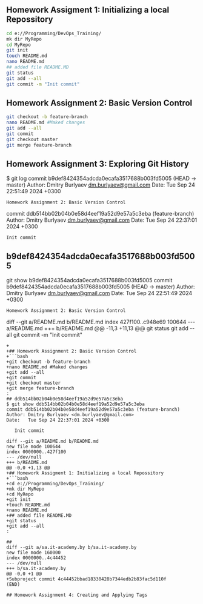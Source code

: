 ## Homework Assigment 1: Initializing a local Repossitory
```bash
cd e://Programming/DevOps_Training/
mk dir MyRepo
cd MyRepo
git init
touch README.md
nano README.md
## added file README.MD
git status
git add --all
git commit -m "Init commit"
```

## Homework Assignment 2: Basic Version Control
```bash
git checkout -b feature-branch
nano README.md #Maked changes
git add --all
git commit
git checkout master
git merge feature-branch
```

## Homework Assignment 3: Exploring Git History
$ git log
commit b9def8424354adcda0ecafa3517688b003fd5005 (HEAD -> master)
Author: Dmitry Burlyaev <dm.burlyaev@gmail.com>
Date:   Tue Sep 24 22:51:49 2024 +0300

    Homework Assignment 2: Basic Version Control

commit ddb514bb02b04b0e58d4eef19a52d9e57a5c3eba (feature-branch)
Author: Dmitry Burlyaev <dm.burlyaev@gmail.com>
Date:   Tue Sep 24 22:37:01 2024 +0300

    Init commit

## b9def8424354adcda0ecafa3517688b003fd5005

 git show b9def8424354adcda0ecafa3517688b003fd5005
commit b9def8424354adcda0ecafa3517688b003fd5005 (HEAD -> master)
Author: Dmitry Burlyaev <dm.burlyaev@gmail.com>
Date:   Tue Sep 24 22:51:49 2024 +0300

    Homework Assignment 2: Basic Version Control

diff --git a/README.md b/README.md
index 427f100..c948e69 100644
--- a/README.md
+++ b/README.md
@@ -11,3 +11,13 @@ git status
 git add --all
 git commit -m "Init commit"
 ```
+
+## Homework Assignment 2: Basic Version Control
+```bash
+git checkout -b feature-branch
+nano README.md #Maked changes
+git add --all
+git commit
+git checkout master
+git merge feature-branch
:
## ddb514bb02b04b0e58d4eef19a52d9e57a5c3eba
$ git show ddb514bb02b04b0e58d4eef19a52d9e57a5c3eba
commit ddb514bb02b04b0e58d4eef19a52d9e57a5c3eba (feature-branch)
Author: Dmitry Burlyaev <dm.burlyaev@gmail.com>
Date:   Tue Sep 24 22:37:01 2024 +0300

    Init commit

diff --git a/README.md b/README.md
new file mode 100644
index 0000000..427f100
--- /dev/null
+++ b/README.md
@@ -0,0 +1,13 @@
+## Homework Assigment 1: Initializing a local Repossitory
+```bash
+cd e://Programming/DevOps_Training/
+mk dir MyRepo
+cd MyRepo
+git init
+touch README.md
+nano README.md
+## added file README.MD
+git status
+git add --all
:

## 
diff --git a/sa.it-academy.by b/sa.it-academy.by
new file mode 160000
index 0000000..4c44452
--- /dev/null
+++ b/sa.it-academy.by
@@ -0,0 +1 @@
+Subproject commit 4c44452bbad18330428b7344edb2b83fac5d110f
(END)

## Homework Assignment 4: Creating and Applying Tags




